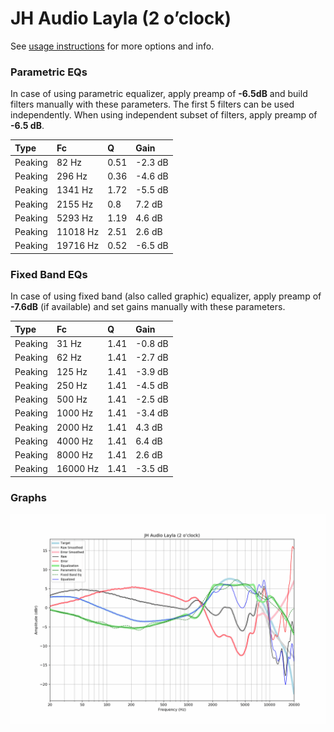 # JH Audio Layla (2 o’clock)
See [usage instructions](https://github.com/jaakkopasanen/AutoEq#usage) for more options and info.

### Parametric EQs
In case of using parametric equalizer, apply preamp of **-6.5dB** and build filters manually
with these parameters. The first 5 filters can be used independently.
When using independent subset of filters, apply preamp of **-6.5 dB**.

| Type    | Fc       |    Q | Gain    |
|:--------|:---------|:-----|:--------|
| Peaking | 82 Hz    | 0.51 | -2.3 dB |
| Peaking | 296 Hz   | 0.36 | -4.6 dB |
| Peaking | 1341 Hz  | 1.72 | -5.5 dB |
| Peaking | 2155 Hz  | 0.8  | 7.2 dB  |
| Peaking | 5293 Hz  | 1.19 | 4.6 dB  |
| Peaking | 11018 Hz | 2.51 | 2.6 dB  |
| Peaking | 19716 Hz | 0.52 | -6.5 dB |

### Fixed Band EQs
In case of using fixed band (also called graphic) equalizer, apply preamp of **-7.6dB**
(if available) and set gains manually with these parameters.

| Type    | Fc       |    Q | Gain    |
|:--------|:---------|:-----|:--------|
| Peaking | 31 Hz    | 1.41 | -0.8 dB |
| Peaking | 62 Hz    | 1.41 | -2.7 dB |
| Peaking | 125 Hz   | 1.41 | -3.9 dB |
| Peaking | 250 Hz   | 1.41 | -4.5 dB |
| Peaking | 500 Hz   | 1.41 | -2.5 dB |
| Peaking | 1000 Hz  | 1.41 | -3.4 dB |
| Peaking | 2000 Hz  | 1.41 | 4.3 dB  |
| Peaking | 4000 Hz  | 1.41 | 6.4 dB  |
| Peaking | 8000 Hz  | 1.41 | 2.6 dB  |
| Peaking | 16000 Hz | 1.41 | -3.5 dB |

### Graphs
![](./JH%20Audio%20Layla%20(2%20o%E2%80%99clock).png)